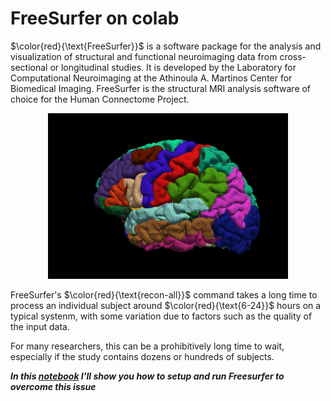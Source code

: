 # FreeSurfer on colab

$\color{red}{\text{FreeSurfer}}$ is a software package for the analysis and visualization of structural and functional neuroimaging data from cross-sectional or longitudinal studies. It is developed by the Laboratory for Computational Neuroimaging at the Athinoula A. Martinos Center for Biomedical Imaging. FreeSurfer is the structural MRI analysis software of choice for the Human Connectome Project.


<p align="center">
  <img src="https://github.com/tajerian/FreeSurfer_on_colab/blob/main/FreeSurfer.gif">
</p>


FreeSurfer's $\color{red}{\text{recon-all}}$ command takes a long time to process an individual subject around $\color{red}{\text{6-24}}$ hours on a typical systenm, with some variation due to factors such as the quality of the input data.

For many researchers, this can be a prohibitively long time to wait, especially if the study contains dozens or hundreds of subjects.

***In this [notebook](https://github.com/tajerian/FreeSurfer_on_colab/blob/main/FreeSurfer.ipynb "FreeSurfer on colab") I'll show you how to setup and run Freesurfer to overcome this issue***



